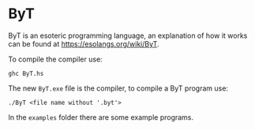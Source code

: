 # ByT

ByT is an esoteric programming language, an explanation of how it works can be found at https://esolangs.org/wiki/ByT.

To compile the compiler use:

    ghc ByT.hs

The new `ByT.exe` file is the compiler, to compile a ByT program use:

    ./ByT <file name without '.byt'>

In the `examples` folder there are some example programs.
